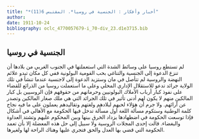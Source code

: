 ```yaml
---
title: "*أخبار وأفكار : الجنسية في روسيا*. المقتبس 6(11)"
author: 
date: 1911-10-24
bibliography: oclc_4770057679-i_70-div_23.d1e3715.bib
---
```




##  الجنسية في روسيا 


 لم تستطع روسيا على وسائط الشدة التي استعملتها في الجنوب الغربي من بلادها أن تنزع الدعوة إلى الجنسية والتناغي بحب القومية البولونية ففي كل مكان تبدو علائم النهضة والروسية لم تتأصل في مان وستزيد الدعوة إلى لاجنسية عندما تنشأ في تلك الولاية جرائد تدعو للاستقلال الإداري المحلي وعلى ما استعملت روسيا من الذرائع للقضاء على نفوذ كبار أرباب الأملاك البولونيين وحرمانهم من حقوقهم فإن الروسيين بل كبار المالكين منهم لا يكون لهم أدنى تأثير في تلك الجرائد التي هي ملك صغار المالكين وتصدر عن آرائهم. ولا جرم أن هؤلاء لحبهم لبلادهم ولغتهم وتقاليدهم يعملون على ما فيه نجاح كلمة الوطنية وستكوم مسألة اللغة أول مسألة تدخل فيها الحكومة مع الأهالي في أشكال فإذا توسعت الحكومة في اضطهادها يزداد الخرق بينها وبين المحكوم عليهم وتشتد العداوة والبغضاء. قالت  إحدى  المجلات الروسية ولا سبيل إلى حل هذه المعضلة إلا بأن تعمد الحكومة التي قضي بها العدل والحق فتجري عليها وهناك الراحة لها ولغيرها. 
